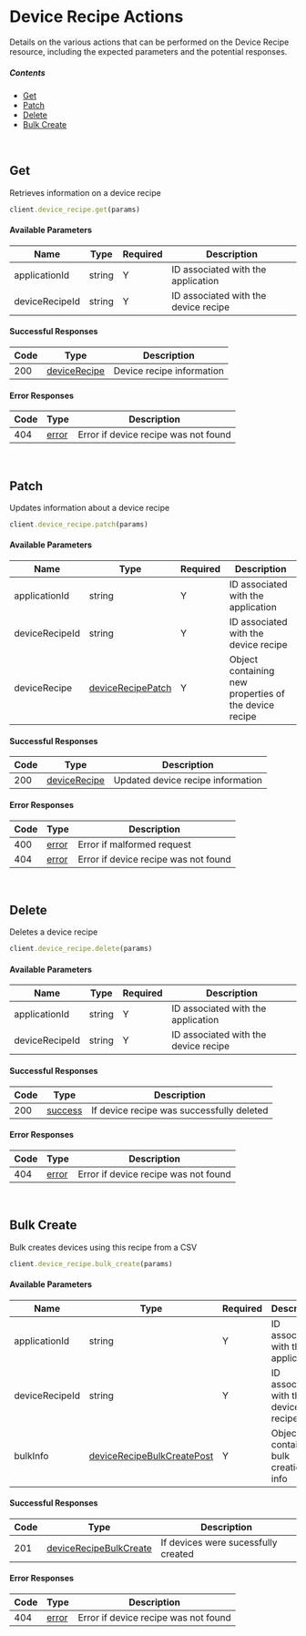 # Device Recipe Actions

Details on the various actions that can be performed on the
Device Recipe resource, including the expected
parameters and the potential responses.

##### Contents

*   [Get](#get)
*   [Patch](#patch)
*   [Delete](#delete)
*   [Bulk Create](#bulk-create)

<br/>

## Get

Retrieves information on a device recipe

```ruby
client.device_recipe.get(params)
```

#### Available Parameters

| Name | Type | Required | Description |
| ---- | ---- | -------- | ----------- |
| applicationId | string | Y | ID associated with the application |
| deviceRecipeId | string | Y | ID associated with the device recipe |

#### Successful Responses

| Code | Type | Description |
| ---- | ---- | ----------- |
| 200 | [deviceRecipe](_schemas.md#devicerecipe) | Device recipe information |

#### Error Responses

| Code | Type | Description |
| ---- | ---- | ----------- |
| 404 | [error](_schemas.md#error) | Error if device recipe was not found |

<br/>

## Patch

Updates information about a device recipe

```ruby
client.device_recipe.patch(params)
```

#### Available Parameters

| Name | Type | Required | Description |
| ---- | ---- | -------- | ----------- |
| applicationId | string | Y | ID associated with the application |
| deviceRecipeId | string | Y | ID associated with the device recipe |
| deviceRecipe | [deviceRecipePatch](_schemas.md#devicerecipepatch) | Y | Object containing new properties of the device recipe |

#### Successful Responses

| Code | Type | Description |
| ---- | ---- | ----------- |
| 200 | [deviceRecipe](_schemas.md#devicerecipe) | Updated device recipe information |

#### Error Responses

| Code | Type | Description |
| ---- | ---- | ----------- |
| 400 | [error](_schemas.md#error) | Error if malformed request |
| 404 | [error](_schemas.md#error) | Error if device recipe was not found |

<br/>

## Delete

Deletes a device recipe

```ruby
client.device_recipe.delete(params)
```

#### Available Parameters

| Name | Type | Required | Description |
| ---- | ---- | -------- | ----------- |
| applicationId | string | Y | ID associated with the application |
| deviceRecipeId | string | Y | ID associated with the device recipe |

#### Successful Responses

| Code | Type | Description |
| ---- | ---- | ----------- |
| 200 | [success](_schemas.md#success) | If device recipe was successfully deleted |

#### Error Responses

| Code | Type | Description |
| ---- | ---- | ----------- |
| 404 | [error](_schemas.md#error) | Error if device recipe was not found |

<br/>

## Bulk Create

Bulk creates devices using this recipe from a CSV

```ruby
client.device_recipe.bulk_create(params)
```

#### Available Parameters

| Name | Type | Required | Description |
| ---- | ---- | -------- | ----------- |
| applicationId | string | Y | ID associated with the application |
| deviceRecipeId | string | Y | ID associated with the device recipe |
| bulkInfo | [deviceRecipeBulkCreatePost](_schemas.md#devicerecipebulkcreatepost) | Y | Object containing bulk creation info |

#### Successful Responses

| Code | Type | Description |
| ---- | ---- | ----------- |
| 201 | [deviceRecipeBulkCreate](_schemas.md#devicerecipebulkcreate) | If devices were sucessfully created |

#### Error Responses

| Code | Type | Description |
| ---- | ---- | ----------- |
| 404 | [error](_schemas.md#error) | Error if device recipe was not found |
